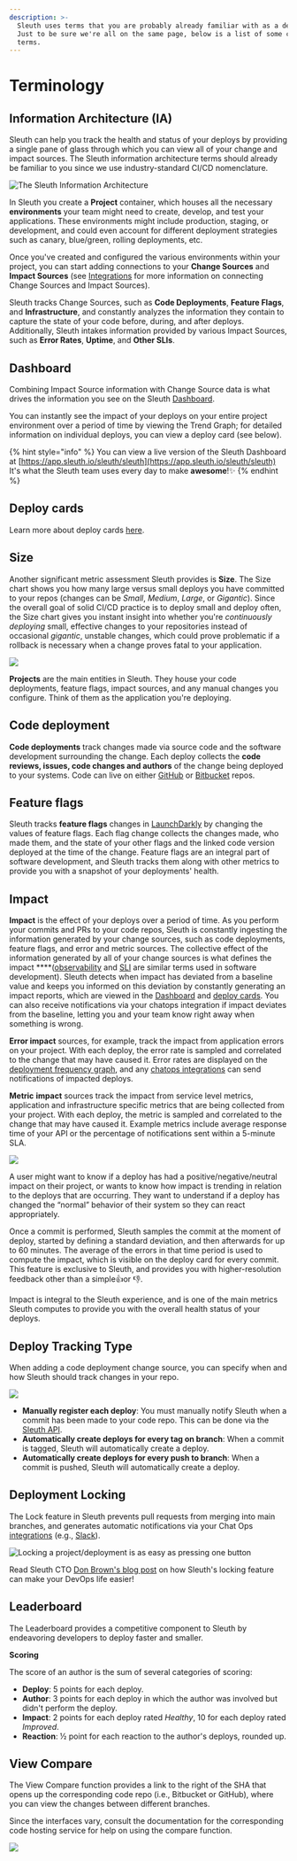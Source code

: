 ```yaml
---
description: >-
  Sleuth uses terms that you are probably already familiar with as a developer.
  Just to be sure we're all on the same page, below is a list of some common
  terms.
---
```


# Terminology

## Information Architecture \(IA\)

Sleuth can help you track the health and status of your deploys by providing a single pane of glass through which you can view all of your change and impact sources. The Sleuth information architecture terms should already be familiar to you since we use industry-standard CI/CD nomenclature. 



![The Sleuth Information Architecture](../.gitbook/assets/sleuth_ia_graphic.png)

In Sleuth you create a **Project** container, which houses all the necessary **environments** your team might need to create, develop, and test your applications. These environments might include production, staging, or development, and could even account for different deployment strategies such as canary, blue/green, rolling deployments, etc. 

Once you've created and configured the various environments within your project, you can start adding connections to your **Change Sources** and **Impact Sources** \(see [Integrations](../integrations-1/about-integrations.md) for more information on connecting Change Sources and Impact Sources\). 

Sleuth tracks Change Sources, such as **Code Deployments**, **Feature Flags**, and **Infrastructure**, and constantly analyzes the information they contain to capture the state of your code before, during, and after deploys. Additionally, Sleuth intakes information provided by various Impact Sources, such as **Error Rates**, **Uptime**, and **Other SLIs**. 

## Dashboard

Combining Impact Source information with Change Source data is what drives the information you see on the Sleuth [Dashboard](../dashboard-1/dashboard.md). 

You can instantly see the impact of your deploys on your entire project environment over a period of time by viewing the Trend Graph; for detailed information on individual deploys, you can view a deploy card \(see below\). 

{% hint style="info" %}
You can view a live version of the Sleuth Dashboard at [https://app.sleuth.io/sleuth/sleuth](https://app.sleuth.io/sleuth/sleuth)   
It's what the Sleuth team uses every day to make **awesome**!✨ 
{% endhint %}

## Deploy cards

Learn more about deploy cards [here](../dashboard-1/deploy-cards.md). 

## Size

Another significant metric assessment Sleuth provides is **Size**. The Size chart shows you how many large versus small deploys you have committed to your repos \(changes can be _Small_, _Medium_, _Large_, or _Gigantic_\). Since the overall goal of solid CI/CD practice is to deploy small and deploy often, the Size chart gives you instant insight into whether you're _continuously deploying_ small, effective changes to your repositories instead of occasional _gigantic_, unstable changes, which could prove problematic if a rollback is necessary when a change proves fatal to your application. 

![](../.gitbook/assets/screen-shot-2020-04-29-at-2.19.19-pm.png)

**Projects** are the main entities in Sleuth. They house your code deployments, feature flags, impact sources, and any manual changes you configure. Think of them as the application you're deploying.  

## Code deployment

**Code deployments** track changes made via source code and the software development surrounding the change. Each deploy collects the **code reviews, issues, code changes and authors** of the change being deployed to your systems. Code can live on either [GitHub](../integrations-1/change-sources/code-deployment/github.md) or [Bitbucket](../integrations-1/change-sources/code-deployment/bitbucket.md) repos. 

## Feature flags

Sleuth tracks **feature flags** changes in [LaunchDarkly](../integrations-1/change-sources/feature-flags/launchdarkly.md) by changing the values of feature flags. Each flag change collects the changes made, who made them, and the state of your other flags and the linked code version deployed at the time of the change. Feature flags are an integral part of software development, and Sleuth tracks them along with other metrics to provide you with a snapshot of your deployments' health. 

## Impact

**Impact** is the effect of your deploys over a period of time. As you perform your commits and PRs to your code repos, Sleuth is constantly ingesting the information generated by your change sources, such as code deployments, feature flags, and error and metric sources. The collective effect of the information generated by all of your change sources is what defines the impact ****\([observability](https://en.wikipedia.org/wiki/Observability) and [SLI](https://en.wikipedia.org/wiki/Service_level_indicator) are similar terms used in software development\). Sleuth detects when impact has deviated from a baseline value and keeps you informed on this deviation by constantly generating an impact reports, which are viewed in the [Dashboard](../dashboard-1/dashboard.md) and [deploy cards](terminology.md#deploy-cards). You can also receive notifications via your chatops integration if impact deviates from the baseline, letting you and your team know right away when something is wrong.  

**Error impact** sources, for example, track the impact from application errors on your project. With each deploy, the error rate is sampled and correlated to the change that may have caused it. Error rates are displayed on the [deployment frequency graph](../dashboard-1/dashboard.md), and any [chatops integrations](../integrations-1/chat-ops/) can send notifications of impacted deploys. 

**Metric** **impact** sources track the impact from service level metrics, application and infrastructure specific metrics that are being collected from your project. With each deploy, the metric is sampled and correlated to the change that may have caused it. Example metrics include average response time of your API or the percentage of notifications sent within a 5-minute SLA. 

![](../.gitbook/assets/impact-banner.png)

A user might want to know if a deploy has had a positive/negative/neutral impact on their project, or wants to know how impact is trending in relation to the deploys that are occurring. They want to understand if a deploy has changed the “normal” behavior of their system so they can react appropriately.

Once a commit is performed, Sleuth samples the commit at the moment of deploy, started by defining a standard deviation, and then afterwards for up to 60 minutes. The average of the errors in that time period is used to compute the impact, which is visible on the deploy card for every commit. This feature is exclusive to Sleuth, and provides you with higher-resolution feedback other than a simple👍or 👎. 

Impact is integral to the Sleuth experience, and is one of the main metrics Sleuth computes to provide you with the overall health status of your deploys. 

## Deploy Tracking Type

When adding a code deployment change source, you can specify when and how Sleuth should track changes in your repo. 

![](../.gitbook/assets/deploy-tracking-type.png)

* **Manually register each deploy**: You must manually notify Sleuth when a commit has been made to your code repo. This can be done via the [Sleuth API](sleuth-api.md#manual-deploy-registration). 
* **Automatically create deploys for every tag on branch**: When a commit is tagged, Sleuth will automatically create a deploy. 
* **Automatically create deploys for every push to branch**: When a commit is pushed, Sleuth will automatically create a deploy. 

## Deployment Locking

 The Lock feature in Sleuth prevents pull requests from merging into main branches, and generates automatic notifications via your Chat Ops [integrations](../integrations-1/about-integrations.md) \(e.g., [Slack](../integrations-1/chat-ops/slack.md)\). 

![Locking a project/deployment is as easy as pressing one button](../.gitbook/assets/sleuth-lock-blog-button.png)

Read Sleuth CTO [Don Brown's blog post](https://www.sleuth.io/post/prevent-unwanted-changes-with-sleuth-deployment-locking) on how Sleuth's locking feature can make your DevOps life easier! 

## Leaderboard

The Leaderboard provides a competitive component to Sleuth by endeavoring developers to deploy faster and smaller. 

**Scoring**

The score of an author is the sum of several categories of scoring:

* **Deploy**: 5 points for each deploy.
* **Author**: 3 points for each deploy in which the author was involved but didn't perform the deploy.
* **Impact**: 2 points for each deploy rated _Healthy_, 10 for each deploy rated _Improved_.
* **Reaction**: ½ point for each reaction to the author's deploys, rounded up. 

## View Compare

The View Compare function provides a link to the right of the SHA that opens up the corresponding code repo \(i.e., Bitbucket or GitHub\), where you can view the changes between different branches. 

Since the interfaces vary, consult the documentation for the corresponding code hosting service for help on using the compare function. 

![](../.gitbook/assets/screen-shot-2020-07-21-at-10.45.47-pm.png)

